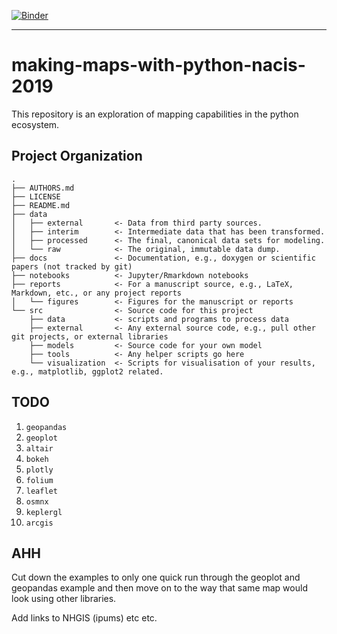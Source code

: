 [![Binder](https://mybinder.org/badge_logo.svg)](https://mybinder.org/v2/gh/chekos/test-test-test/master)

***

# making-maps-with-python-nacis-2019

This repository is an exploration of mapping capabilities in the python ecosystem.

## Project Organization
```
.
├── AUTHORS.md
├── LICENSE
├── README.md
├── data
│   ├── external       <- Data from third party sources.
│   ├── interim        <- Intermediate data that has been transformed.
│   ├── processed      <- The final, canonical data sets for modeling.
│   └── raw            <- The original, immutable data dump.
├── docs               <- Documentation, e.g., doxygen or scientific papers (not tracked by git)
├── notebooks          <- Jupyter/Rmarkdown notebooks
├── reports            <- For a manuscript source, e.g., LaTeX, Markdown, etc., or any project reports
│   └── figures        <- Figures for the manuscript or reports
└── src                <- Source code for this project
    ├── data           <- scripts and programs to process data
    ├── external       <- Any external source code, e.g., pull other git projects, or external libraries
    ├── models         <- Source code for your own model
    ├── tools          <- Any helper scripts go here
    └── visualization  <- Scripts for visualisation of your results, e.g., matplotlib, ggplot2 related.

```

## TODO
1. `geopandas`
2. `geoplot` 
3. `altair`
4. `bokeh`
5. `plotly`
6. `folium`
7. `leaflet`
8. `osmnx`
9. `keplergl`
10. `arcgis`


## AHH
Cut down the examples to only one quick run through the geoplot and geopandas example and then move on to the way that same map would look using other libraries. 

Add links to NHGIS (ipums) etc etc.